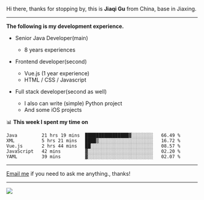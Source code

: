 Hi there, thanks for stopping by, this is **Jiaqi Gu** from China, base in Jiaxing.

---

**The following is my development experience.**

- Senior Java Developer(main)
  - 8 years experiences

- Frontend developer(second)
  - Vue.js (1 year experience)
  - HTML / CSS / Javascript
  
- Full stack developer(second as well)
  - I also can write (simple) Python project
  - And some iOS projects

📊 **This week I spent my time on**
<!--START_SECTION:waka-->
```text
Java         21 hrs 19 mins  ████████████████▓░░░░░░░░   66.49 % 
XML          5 hrs 21 mins   ████▒░░░░░░░░░░░░░░░░░░░░   16.72 % 
Vue.js       2 hrs 44 mins   ██░░░░░░░░░░░░░░░░░░░░░░░   08.57 % 
JavaScript   42 mins         ▓░░░░░░░░░░░░░░░░░░░░░░░░   02.20 % 
YAML         39 mins         ▓░░░░░░░░░░░░░░░░░░░░░░░░   02.07 % 
```
<!--END_SECTION:waka-->

---

[Email me](mailto:droidqw@gmail.com?subject=Hiring_from_GitHub) if you need to ask me anything., thanks!

---

![]( https://visitor-badge.glitch.me/badge?page_id=githubgujiaqi)
